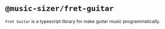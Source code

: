 # `@music-sizer/fret-guitar`

`Fret Guitar` is a typescript library for make guitar music programmatically.

